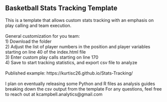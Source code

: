<h2> Basketball Stats Tracking Template </h2>
This is a template that allows custom stats tracking with an emphasis on play calling and team execution. 
<br>
<br>
General customization for you team:
<br>
1) Download the folder
<br>
2) Adjust the list of player numbers in the position and player variables starting on line 40 of the index.html file
<br>
3) Enter custom play calls starting on line 170
<br>
4) Save to start tracking statistics, and export csv file to analyze

<br>
<br>
Published example: https://kurtisc26.github.io/Stats-Tracking/
<br>
<br>
I plan on eventually releasing some Python and R files as analysis guides breaking down the csv output from the template 
For any questions, feel free to reach out at kcampbell.analytics@gmail.com




